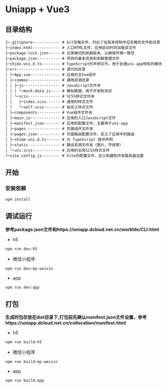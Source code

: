 # Uniapp + Vue3
## 目录结构
```
├─.gitignore------------ # Git忽略文件，列出了在版本控制中应忽略的文件和目录
├─index.html------------ # 入口HTML文件，应用启动时将加载该文件
├─package-lock.json----- # 记录确切的依赖版本，以确保环境一致性
├─package.json---------- # 项目的基本信息和依赖管理文件
├─shims-uni.d.ts-------- # TypeScript的声明文件，用于处理uni-app特有的模块
├─src------------------- # 源代码目录
│ ├─App.vue------------- # 应用的主Vue组件
│ ├─common-------------- # 通用资源目录
│ │ ├─js---------------- # JavaScript文件夹
│ │ │ └─mock-data.js---- # 模拟数据，用于开发和测试
│ │ └─scss-------------- # SCSS样式文件夹
│ │   ├─index.scss------ # 通用的样式文件
│ │   └─self.scss------- # 自定义样式文件
│ ├─components---------- # Vue组件文件夹
│ ├─main.js------------- # 应用的入口JavaScript文件
│ ├─manifest.json------- # 应用的配置文件，主要用于uni-app
│ ├─pages--------------- # 页面组件文件夹
│ ├─pages.json---------- # 页面路由配置文件，定义了应用中的路由
│ ├─shime-uni.d.ts------ # 为 TypeScript 提供声明
│ ├─static-------------- # 静态资源文件夹（图片、字体等）
│ └─uni.scss------------ # 应用的全局SCSS样式文件
└─vite.config.js-------- # Vite的配置文件，定义构建和开发服务器设置
```
## 开始
### 安装依赖
```
npm install
```
## 调试运行
**参考package.json文件和https://uniapp.dcloud.net.cn/worktile/CLI.html**
- h5
```
npm run dev:h5
```
- 微信小程序
```
npm run dev:mp-weixin
```
- app
```
npm run dev:app
```
## 打包
**生成的包存放在dist目录下,打包前先确认manifest.json文件设置，参考https://uniapp.dcloud.net.cn/collocation/manifest.html**
- h5
```
npm run build:h5
```
- 微信小程序
```
npm run build:mp-weixin
```
- app
```
npm run build:app
```
